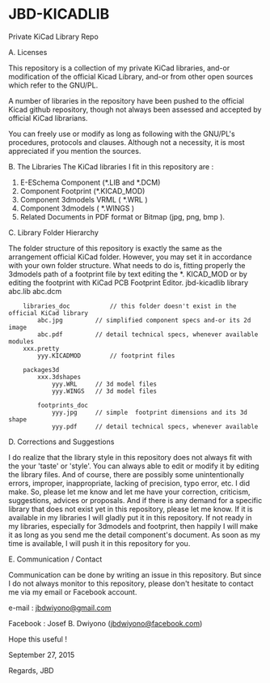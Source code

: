 # JBD-KICADLIB
Private KiCad Library Repo

A. Licenses

This repository is a collection of my private KiCad libraries, and-or modification of the official Kicad Library, and-or from other open sources which refer to the GNU/PL. 

A number of libraries in the repository have been pushed to the official Kicad github repository, though not always been assessed and accepted by official KiCad librarians.

You can freely use or modify as long as following with the GNU/PL's  procedures, protocols and clauses.  Although not a necessity, it is most appreciated if you mention the sources.



B. The Libraries
The KiCad libraries I fit in this repository are :
1. E-ESchema Component (*.LIB and *.DCM)
2. Component Footprint (*.KICAD_MOD)
3. Component 3dmodels VRML ( *.WRL )
4. Component 3dmodels ( *.WINGS )
5. Related Documents in PDF format or Bitmap (jpg, png, bmp ).




C. Library Folder Hierarchy

The folder structure of this repository is exactly the same as the arrangement official KiCad folder. However, you may set it in accordance with your own folder structure. What needs to do is, fitting  properly the 3dmodels path of a footprint file  by text editing the *. KICAD_MOD or by editing the footprint with KiCad PCB Footprint Editor.
jbd-kicadlib
	library
		abc.lib
		abc.dcm

		libraries_doc			// this folder doesn't exist in the official KiCad library
			abc.jpg			// simplified component specs and-or its 2d image
			abc.pdf			// detail technical specs, whenever available
	modules
		xxx.pretty
			yyy.KICADMOD		// footprint files

		packages3d
			xxx.3dshapes
				yyy.WRL		// 3d model files
				yyy.WINGS	// 3d model files

			footprints_doc
				yyy.jpg		// simple  footprint dimensions and its 3d shape
				yyy.pdf		// detail technical specs, whenever available
	


D. Corrections and Suggestions

I do realize that the library style in this repository does not always fit with the your 'taste' or 'style'. You can always able to edit or modify it by editing the library files. And of course, there are possibly some unintentionally errors, improper, inappropriate, lacking of  precision, typo error, etc. I did make.  So, please let me know and let me have your correction, criticism,  suggestions, advices or proposals. And if there is any demand for a specific library that does not exist yet in this repository, please let me know. If it is available in my libraries I will gladly put it in this repository. If not ready in my libraries, especially for 3dmodels and footprint, then happily I will make it as long as you send me the detail component's document. As soon as my time is available, I will push it in this repository for you.


E. Communication / Contact

Communication can be done by writing an issue in this repository. But since I do not always monitor to this repository, please don't hesitate to contact me via my email or Facebook account.

e-mail		: jbdwiyono@gmail.com

Facebook	: Josef B. Dwiyono (jbdwiyono@facebook.com)


Hope this useful !

September 27, 2015

Regards,
JBD
